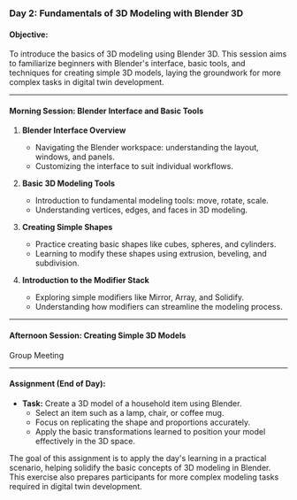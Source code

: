 ### Day 2: Fundamentals of 3D Modeling with Blender 3D

#### Objective:
To introduce the basics of 3D modeling using Blender 3D. This session aims to familiarize beginners with Blender's interface, basic tools, and techniques for creating simple 3D models, laying the groundwork for more complex tasks in digital twin development.

---

#### Morning Session: Blender Interface and Basic Tools

1. **Blender Interface Overview**
   - Navigating the Blender workspace: understanding the layout, windows, and panels.
   - Customizing the interface to suit individual workflows.

2. **Basic 3D Modeling Tools**
   - Introduction to fundamental modeling tools: move, rotate, scale.
   - Understanding vertices, edges, and faces in 3D modeling.

3. **Creating Simple Shapes**
   - Practice creating basic shapes like cubes, spheres, and cylinders.
   - Learning to modify these shapes using extrusion, beveling, and subdivision.

4. **Introduction to the Modifier Stack**
   - Exploring simple modifiers like Mirror, Array, and Solidify.
   - Understanding how modifiers can streamline the modeling process.

---

#### Afternoon Session: Creating Simple 3D Models

Group Meeting

---

#### Assignment (End of Day):

- **Task:** Create a 3D model of a household item using Blender. 
  - Select an item such as a lamp, chair, or coffee mug.
  - Focus on replicating the shape and proportions accurately.
  - Apply the basic transformations learned to position your model effectively in the 3D space.

The goal of this assignment is to apply the day's learning in a practical scenario, helping solidify the basic concepts of 3D modeling in Blender. This exercise also prepares participants for more complex modeling tasks required in digital twin development.